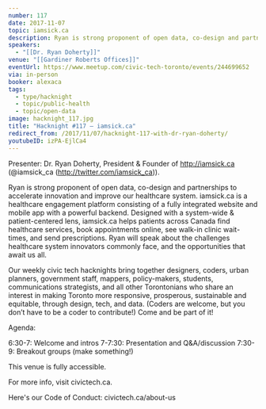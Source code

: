 ```yaml
---
number: 117
date: 2017-11-07
topic: iamsick.ca
description: Ryan is strong proponent of open data, co-design and partnerships to accelerate innovation and improve our healthcare system. iamsick.ca is a healthcare engagement platform consisting of a fully integrated website and mobile app with a powerful backend. Designed with a system-wide & patient-centered lens, iamsick.ca helps patients across Canada find healthcare services, book appointments online, see walk-in clinic wait-times, and send prescriptions. Ryan will speak about the challenges healthcare system innovators commonly face, and the opportunities that await us all.
speakers:
  - "[[Dr. Ryan Doherty]]"
venue: "[[Gardiner Roberts Offices]]"
eventUrl: https://www.meetup.com/civic-tech-toronto/events/244699652
via: in-person
booker: alexaca
tags:
  - type/hacknight
  - topic/public-health
  - topic/open-data
image: hacknight_117.jpg
title: "Hacknight #117 – iamsick.ca"
redirect_from: /2017/11/07/hacknight-117-with-dr-ryan-doherty/
youtubeID: izPA-EjlCa4
---
```


Presenter: Dr. Ryan Doherty, President & Founder of http://iamsick.ca (@iamsick_ca (http://twitter.com/iamsick_ca)).

Ryan is strong proponent of open data, co-design and partnerships to accelerate innovation and improve our healthcare system. iamsick.ca is a healthcare engagement platform consisting of a fully integrated website and mobile app with a powerful backend. Designed with a system-wide & patient-centered lens, iamsick.ca helps patients across Canada find healthcare services, book appointments online, see walk-in clinic wait-times, and send prescriptions. Ryan will speak about the challenges healthcare system innovators commonly face, and the opportunities that await us all.

Our weekly civic tech hacknights bring together designers, coders, urban planners, government staff, mappers, policy-makers, students, communications strategists, and all other Torontonians who share an interest in making Toronto more responsive, prosperous, sustainable and equitable, through design, tech, and data. (Coders are welcome, but you don’t have to be a coder to contribute!) Come and be part of it!

Agenda:

6:30-7: Welcome and intros
7-7:30: Presentation and Q&A/discussion
7:30-9: Breakout groups (make something!)

This venue is fully accessible.

For more info, visit civictech.ca.

Here's our Code of Conduct: civictech.ca/about-us